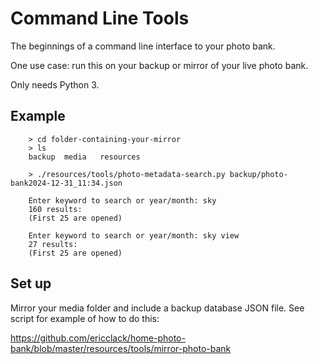 # Command Line Tools

The beginnings of a command line interface to your photo bank.

One use case: run this on your backup or mirror of your live photo bank.

Only needs Python 3.

## Example

```
    > cd folder-containing-your-mirror
    > ls
    backup	media	resources
    
    > ./resources/tools/photo-metadata-search.py backup/photo-bank2024-12-31_11:34.json

    Enter keyword to search or year/month: sky
    160 results:
    (First 25 are opened)

    Enter keyword to search or year/month: sky view
    27 results:
    (First 25 are opened)
```

## Set up

Mirror your media folder and include a backup database JSON file. See script
for example of how to do this:

https://github.com/ericclack/home-photo-bank/blob/master/resources/tools/mirror-photo-bank

